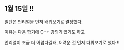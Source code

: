 ## 1월 15일 !!

일단은 언리얼을 먼저 배워보기로 결정했다.

이유는 다음 학기에 C++ 강의가 있기도 하고 

언리얼이 조금 더 어렵다길래, 어려운 것 먼저 다뤄보기로 했다 !!
